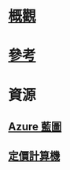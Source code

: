 # [概觀](index.md)
# [參考](https://docs.microsoft.com/dotnet/api/?term=Microsoft.Azure)
# 資源
## [Azure 藍圖](https://azure.microsoft.com/roadmap/)
## [定價計算機](https://azure.microsoft.com/pricing/calculator/)

